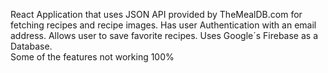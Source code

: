 React Application that uses JSON API provided by TheMealDB.com for fetching recipes and recipe images. 
Has user Authentication with an email address. Allows user to save favorite recipes.
Uses Google´s Firebase as a Database.  
Some of the features not working 100%
